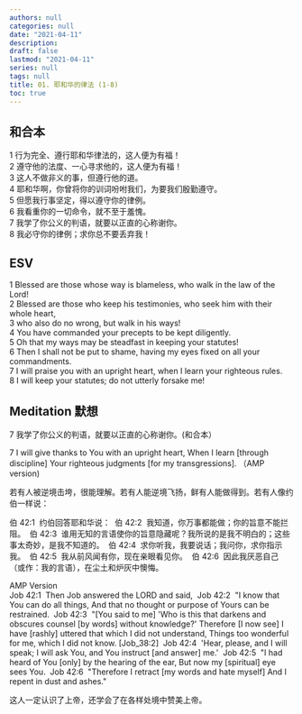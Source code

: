 ```yaml
---
authors: null
categories: null
date: "2021-04-11"
description:
draft: false
lastmod: "2021-04-11"
series: null
tags: null
title: 01. 耶和华的律法 (1-8)
toc: true
---
```




<!--more-->

## 和合本
1 行为完全、遵行耶和华律法的，这人便为有福！  
2 遵守他的法度、一心寻求他的，这人便为有福！  
3 这人不做非义的事，但遵行他的道。  
4 耶和华啊，你曾将你的训词吩咐我们，为要我们殷勤遵守。  
5 但愿我行事坚定，得以遵守你的律例。  
6 我看重你的一切命令，就不至于羞愧。  
7 我学了你公义的判语，就要以正直的心称谢你。  
8 我必守你的律例；求你总不要丢弃我！    

## ESV  
1 Blessed are those whose way is blameless, who walk in the law of the Lord!  
2 Blessed are those who keep his testimonies, who seek him with their whole heart,  
3 who also do no wrong, but walk in his ways!  
4 You have commanded your precepts to be kept diligently.  
5 Oh that my ways may be steadfast in keeping your statutes!  
6 Then I shall not be put to shame, having my eyes fixed on all your commandments.   
7 I will praise you with an upright heart, when I learn your righteous rules.  
8 I will keep your statutes; do not utterly forsake me!  

## Meditation 默想
7 我学了你公义的判语，就要以正直的心称谢你。(和合本） 

7 I will give thanks to You with an upright heart, When I learn [through discipline] Your righteous judgments [for my transgressions]. （AMP version)  

若有人被逆境击垮，很能理解。若有人能逆境飞扬，鲜有人能做得到。若有人像约伯一样说：  

伯 42:1  约伯回答耶和华说：  
伯 42:2  我知道，你万事都能做；你的旨意不能拦阻。 
伯 42:3  谁用无知的言语使你的旨意隐藏呢？我所说的是我不明白的；这些事太奇妙，是我不知道的。 
伯 42:4  求你听我，我要说话；我问你，求你指示我。 
伯 42:5  我从前风闻有你，现在亲眼看见你。 
伯 42:6  因此我厌恶自己（或作：我的言语），在尘土和炉灰中懊悔。 

AMP Version  
Job 42:1  Then Job answered the LORD and said, 
Job 42:2  "I know that You can do all things, And that no thought or purpose of Yours can be restrained. 
Job 42:3  "[You said to me] 'Who is this that darkens and obscures counsel [by words] without knowledge?' Therefore [I now see] I have [rashly] uttered that which I did not understand, Things too wonderful for me, which I did not know. [Job_38:2] 
Job 42:4  'Hear, please, and I will speak; I will ask You, and You instruct [and answer] me.' 
Job 42:5  "I had heard of You [only] by the hearing of the ear, But now my [spiritual] eye sees You. 
Job 42:6  "Therefore I retract [my words and hate myself] And I repent in dust and ashes." 

这人一定认识了上帝，还学会了在各样处境中赞美上帝。  

